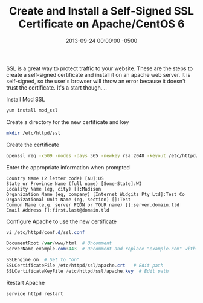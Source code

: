 ﻿---
title:  Create and Install a Self-Signed SSL Certificate on Apache/CentOS 6
date:   2013-09-24 00:00:00 -0500
categories: IT
---

SSL is a great way to protect traffic to your website. These are the steps to create a self-signed certificate and install it on an apache web server. It is self-signed, so the user's browser will throw an error because it doesn't trust the certificate. It's a start though....

Install Mod SSL

```bash
yum install mod_ssl
```

Create a directory for the new certificate and key

```bash
mkdir /etc/httpd/ssl
```

Create the certificate

```bash
openssl req -x509 -nodes -days 365 -newkey rsa:2048 -keyout /etc/httpd/ssl/apache.key -out /etc/httpd/ssl/apache.crt
```

Enter the appropriate information when prompted

```text
Country Name (2 letter code) [AU]:US
State or Province Name (full name) [Some-State]:WI
Locality Name (eg, city) []:Madison
Organization Name (eg, company) [Internet Widgits Pty Ltd]:Test Co
Organizational Unit Name (eg, section) []:Test
Common Name (e.g. server FQDN or YOUR name) []:server.domain.tld
Email Address []:first.last@domain.tld
```

Configure Apache to use the new certificate

```powershell
vi /etc/httpd/conf.d/ssl.conf

DocumentRoot /var/www/html  # Uncomment
ServerName example.com:443  # Uncomment and replace "example.com" with your domain name

SSLEngine on  # Set to "on"
SSLCertificateFile /etc/httpd/ssl/apache.crt   # Edit path
SSLCertificateKeyFile /etc/httpd/ssl/apache.key  # Edit path
```

Restart Apache

```powershell
service httpd restart
```


